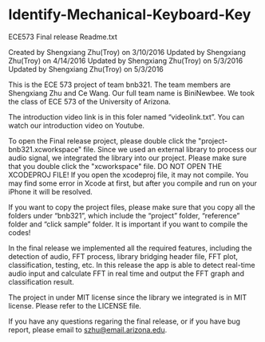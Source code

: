 # Identify-Mechanical-Keyboard-Key
ECE573 Final release
Readme.txt

Created by Shengxiang Zhu(Troy) on 3/10/2016
Updated by Shengxiang Zhu(Troy) on 4/14/2016
Updated by Shengxiang Zhu(Troy) on 5/3/2016
Updated by Shengxiang Zhu(Troy) on 5/3/2016

This is the ECE 573 project of team bnb321. The team members are Shengxiang Zhu and Ce Wang. Our full team name is BiniNewbee. We took the class of ECE 573 of the University of Arizona.

The introduction video link is in this foler named “videolink.txt”. You can watch our introduction video on Youtube.

To open the Final release project, please double click the "project-bnb321.xcworkspace" file. Since we used an external library to process our audio signal, we integrated the library into our project. Please make sure that you double click the "xcworkspace" file. DO NOT OPEN THE XCODEPROJ FILE! If you open the xcodeproj file, it may not compile. You may find some error in Xcode at first, but after you compile and run on your iPhone it will be resolved.

If you want to copy the project files, please make sure that you copy all the folders under “bnb321”, which include the “project” folder, “reference” folder and “click sample” folder. It is important if you want to compile the codes!

In the final release we implemented all the required features, including the detection of audio, FFT process, library bridging header file, FFT plot, classification, testing, etc. In this release the app is able to detect real-time audio input and calculate FFT in real time and output the FFT graph and classification result.

The project in under MIT license since the library we integrated is in MIT license. Please refer to the LICENSE file.

If you have any questions regaring the final release, or if you have bug report, please email to szhu@email.arizona.edu.

